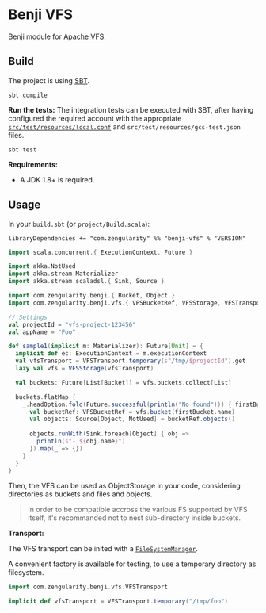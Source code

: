 # Benji VFS

Benji module for [Apache VFS](https://commons.apache.org/vfs/).

## Build

The project is using [SBT](http://www.scala-sbt.org/).

    sbt compile

**Run the tests:** The integration tests can be executed with SBT, after having configured the required account with the appropriate [`src/test/resources/local.conf`](./src/test/resources/local.conf.sample) and `src/test/resources/gcs-test.json` files.

    sbt test

**Requirements:**

- A JDK 1.8+ is required.

## Usage

In your `build.sbt` (or `project/Build.scala`):

```
libraryDependencies += "com.zengularity" %% "benji-vfs" % "VERSION"
```

```scala
import scala.concurrent.{ ExecutionContext, Future }

import akka.NotUsed
import akka.stream.Materializer
import akka.stream.scaladsl.{ Sink, Source }

import com.zengularity.benji.{ Bucket, Object }
import com.zengularity.benji.vfs.{ VFSBucketRef, VFSStorage, VFSTransport }

// Settings
val projectId = "vfs-project-123456"
val appName = "Foo"

def sample1(implicit m: Materializer): Future[Unit] = {
  implicit def ec: ExecutionContext = m.executionContext
  val vfsTransport = VFSTransport.temporary(s"/tmp/$projectId").get
  lazy val vfs = VFSStorage(vfsTransport)

  val buckets: Future[List[Bucket]] = vfs.buckets.collect[List]

  buckets.flatMap {
    _.headOption.fold(Future.successful(println("No found"))) { firstBucket =>
      val bucketRef: VFSBucketRef = vfs.bucket(firstBucket.name)
      val objects: Source[Object, NotUsed] = bucketRef.objects()
      
      objects.runWith(Sink.foreach[Object] { obj =>
        println(s"- ${obj.name}")
      }).map(_ => {})
    }
  }
}
```

Then, the VFS can be used as ObjectStorage in your code, considering directories as buckets and files and objects.

> In order to be compatible accross the various FS supported by VFS itself, it's recommanded not to nest sub-directory inside buckets.

**Transport:**

The VFS transport can be inited with a [`FileSystemManager`](https://commons.apache.org/proper/commons-vfs/apidocs/org/apache/commons/vfs2/FileSystemManager.html).

A convenient factory is available for testing, to use a temporary directory as filesystem.

```scala
import com.zengularity.benji.vfs.VFSTransport

implicit def vfsTransport = VFSTransport.temporary("/tmp/foo")
```
